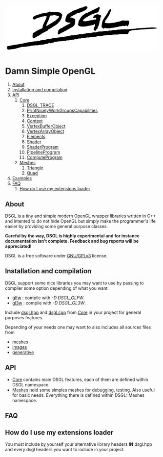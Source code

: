 # ![DSGL](https://raw.githubusercontent.com/DenisSalem/DSGL/789ca6d88e197f5a806179337ba8a793c4fc6968/doc/dsglLogo.png "DSGL")

# Damn Simple OpenGL

1. [About](#about)
2. [Installation and compilation](#installation-and-compilation)
3. [API](#api)
	1. [Core](https://github.com/DenisSalem/DSGL/blob/master/doc/coreEN.md)
		1. [DSGL_TRACE](https://github.com/DenisSalem/DSGL/blob/master/doc/coreEN.md#dsgl_trace)
		2. [PrintNicelyWorkGroupsCapabilities](https://github.com/DenisSalem/DSGL/blob/master/doc/coreEN.md#printnicelyworkgroupscapabilities)
		3. [Exception](https://github.com/DenisSalem/DSGL/blob/master/doc/coreEN.md#exception)
		4. [Context](https://github.com/DenisSalem/DSGL/blob/master/doc/coreEN.md#context)
		5. [VertexBufferObject](https://github.com/DenisSalem/DSGL/blob/master/doc/coreEN.md#vertexbufferobject)
		6. [VertexArrayObject](https://github.com/DenisSalem/DSGL/blob/master/doc/coreEN.md#vertexarrayobject)
		7. [Elements](https://github.com/DenisSalem/DSGL/blob/master/doc/coreEN.md#elements)
		8. [Shader](https://github.com/DenisSalem/DSGL/blob/master/doc/coreEN.md#shader)
		9. [ShaderProgram](https://github.com/DenisSalem/DSGL/blob/master/doc/coreEN.md#shaderprogram)
		10. [PipelineProgram](https://github.com/DenisSalem/DSGL/blob/master/doc/coreEN.md#pipelineprogram)
		11. [ComputeProgram](https://github.com/DenisSalem/DSGL/blob/master/doc/coreEN.md#computeprogram)
	2. [Meshes](https://github.com/DenisSalem/DSGL/blob/master/doc/meshesEN.md)
		1. [Triangle](https://github.com/DenisSalem/DSGL/blob/master/doc/meshesEN.md#triangle)
		2. [Quad](https://github.com/DenisSalem/DSGL/blob/master/doc/meshesEN.md#quad)
4. [Examples](https://github.com/DenisSalem/DSGL/tree/master/examples)
5. [FAQ](#faq)
	1. [How do I use my extensions loader](#how-do-i-use-my-extensions-loader)

## About

DSGL is a tiny and simple modern OpenGL wrapper libraries written in C++ and intented to do not hide OpenGL but simply
make the programmer's life easier by providing some general purpose classes.

__Careful by the way, DSGL is highly experimental and for instance documentation isn't complete. Feedback and bug reports will be appreciated!__

DSGL is a free software under [GNU/GPLv3](https://www.gnu.org/licenses/quick-guide-gplv3.en.html) license.

## Installation and compilation

DSGL support some nice libraries you may want to use by passing to compiler some option depending of what you want.

- [glfw](http://www.glfw.org/) : compile with *-D DSGL_GLFW*.
- [gl3w](https://github.com/skaslev/gl3w) : compile with *-D DSGL_GL3W*.


Include [dsgl.hpp](https://github.com/DenisSalem/DSGL/blob/master/core/dsgl.hpp) and [dsgl.cpp](https://github.com/DenisSalem/DSGL/blob/master/core/dsgl.cpp) from [Core](https://github.com/DenisSalem/DSGL/tree/master/core) in your project for general purposes features.

Depending of your needs one may want to also includes all sources files from

- [meshes](https://github.com/DenisSalem/DSGL/tree/master/meshes)
- [images](https://github.com/DenisSalem/DSGL/tree/master/images)
- [generative](https://github.com/DenisSalem/DSGL/tree/master/generative)

## API

- [Core](https://github.com/DenisSalem/DSGL/blob/master/doc/coreEN.md) contains main DSGL features, each of them are defined within DSGL namespace.
- [Meshes](https://github.com/DenisSalem/DSGL/blob/master/doc/meshesEN.md) hold some simples meshes for debugging, testing. Also useful for basic needs. Everything there is defined within DSGL::Meshes namespace.

## FAQ

## How do I use my extensions loader

You must include by yourself your alternative library headers __IN__ dsgl.hpp and every dsgl headers you want to include in your project.
